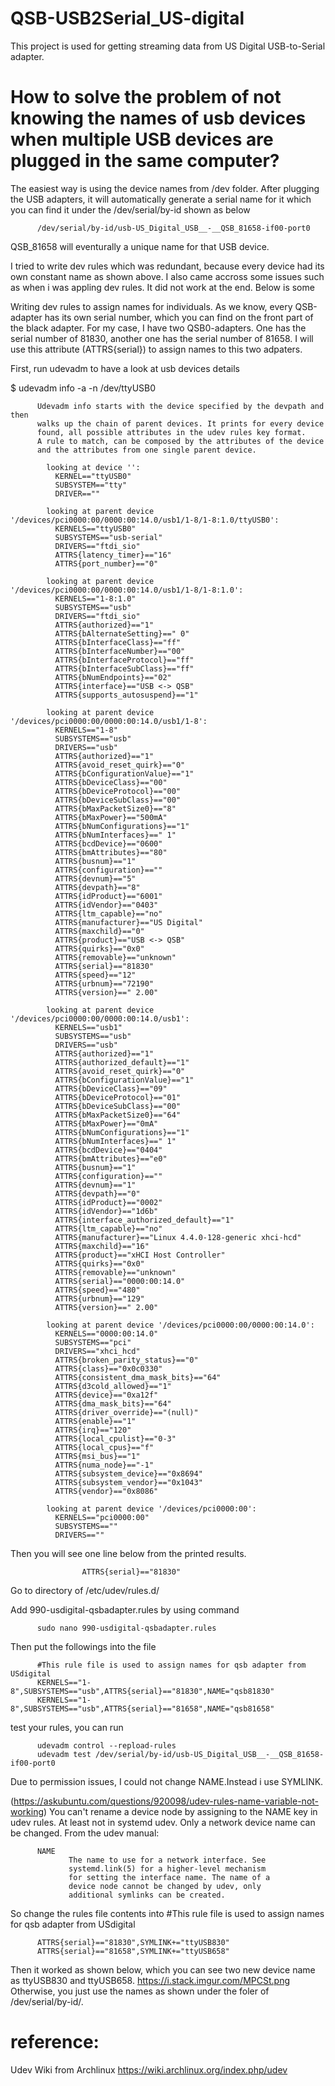 # QSB-USB2Serial_US-digital
This project is used for getting streaming data from US Digital USB-to-Serial adapter.

# How to solve the problem of not knowing the names of usb devices when multiple USB devices are plugged in the same computer?

The easiest way is using the device names from /dev folder. After plugging the USB adapters, it will automatically generate a serial name for it which you can find it under the /dev/serial/by-id shown as below

          /dev/serial/by-id/usb-US_Digital_USB__-__QSB_81658-if00-port0

QSB_81658 will eventurally a unique name for that USB device.

I tried to write dev rules which was redundant, because every device had its own constant name as shown above. I also came accross some issues such as when i was appling dev rules. It did not work at the end. Below is some

Writing dev rules to assign names for individuals. As we know, every QSB-adapter has its own serial number, which you can find on the front part of the black adapter. For my case, I have two QSB0-adapters. One has the serial number of 81830, another one has the serial number of 81658. I will use this attribute (ATTRS{serial}) to assign names to this two adpaters.

First, run udevadm to have a look at usb devices details

$ udevadm info -a -n /dev/ttyUSB0

          Udevadm info starts with the device specified by the devpath and then
          walks up the chain of parent devices. It prints for every device
          found, all possible attributes in the udev rules key format.
          A rule to match, can be composed by the attributes of the device
          and the attributes from one single parent device.

            looking at device '':
              KERNEL=="ttyUSB0"
              SUBSYSTEM=="tty"
              DRIVER==""

            looking at parent device '/devices/pci0000:00/0000:00:14.0/usb1/1-8/1-8:1.0/ttyUSB0':
              KERNELS=="ttyUSB0"
              SUBSYSTEMS=="usb-serial"
              DRIVERS=="ftdi_sio"
              ATTRS{latency_timer}=="16"
              ATTRS{port_number}=="0"

            looking at parent device '/devices/pci0000:00/0000:00:14.0/usb1/1-8/1-8:1.0':
              KERNELS=="1-8:1.0"
              SUBSYSTEMS=="usb"
              DRIVERS=="ftdi_sio"
              ATTRS{authorized}=="1"
              ATTRS{bAlternateSetting}==" 0"
              ATTRS{bInterfaceClass}=="ff"
              ATTRS{bInterfaceNumber}=="00"
              ATTRS{bInterfaceProtocol}=="ff"
              ATTRS{bInterfaceSubClass}=="ff"
              ATTRS{bNumEndpoints}=="02"
              ATTRS{interface}=="USB <-> QSB"
              ATTRS{supports_autosuspend}=="1"

            looking at parent device '/devices/pci0000:00/0000:00:14.0/usb1/1-8':
              KERNELS=="1-8"
              SUBSYSTEMS=="usb"
              DRIVERS=="usb"
              ATTRS{authorized}=="1"
              ATTRS{avoid_reset_quirk}=="0"
              ATTRS{bConfigurationValue}=="1"
              ATTRS{bDeviceClass}=="00"
              ATTRS{bDeviceProtocol}=="00"
              ATTRS{bDeviceSubClass}=="00"
              ATTRS{bMaxPacketSize0}=="8"
              ATTRS{bMaxPower}=="500mA"
              ATTRS{bNumConfigurations}=="1"
              ATTRS{bNumInterfaces}==" 1"
              ATTRS{bcdDevice}=="0600"
              ATTRS{bmAttributes}=="80"
              ATTRS{busnum}=="1"
              ATTRS{configuration}==""
              ATTRS{devnum}=="5"
              ATTRS{devpath}=="8"
              ATTRS{idProduct}=="6001"
              ATTRS{idVendor}=="0403"
              ATTRS{ltm_capable}=="no"
              ATTRS{manufacturer}=="US Digital"
              ATTRS{maxchild}=="0"
              ATTRS{product}=="USB <-> QSB"
              ATTRS{quirks}=="0x0"
              ATTRS{removable}=="unknown"
              ATTRS{serial}=="81830"
              ATTRS{speed}=="12"
              ATTRS{urbnum}=="72190"
              ATTRS{version}==" 2.00"

            looking at parent device '/devices/pci0000:00/0000:00:14.0/usb1':
              KERNELS=="usb1"
              SUBSYSTEMS=="usb"
              DRIVERS=="usb"
              ATTRS{authorized}=="1"
              ATTRS{authorized_default}=="1"
              ATTRS{avoid_reset_quirk}=="0"
              ATTRS{bConfigurationValue}=="1"
              ATTRS{bDeviceClass}=="09"
              ATTRS{bDeviceProtocol}=="01"
              ATTRS{bDeviceSubClass}=="00"
              ATTRS{bMaxPacketSize0}=="64"
              ATTRS{bMaxPower}=="0mA"
              ATTRS{bNumConfigurations}=="1"
              ATTRS{bNumInterfaces}==" 1"
              ATTRS{bcdDevice}=="0404"
              ATTRS{bmAttributes}=="e0"
              ATTRS{busnum}=="1"
              ATTRS{configuration}==""
              ATTRS{devnum}=="1"
              ATTRS{devpath}=="0"
              ATTRS{idProduct}=="0002"
              ATTRS{idVendor}=="1d6b"
              ATTRS{interface_authorized_default}=="1"
              ATTRS{ltm_capable}=="no"
              ATTRS{manufacturer}=="Linux 4.4.0-128-generic xhci-hcd"
              ATTRS{maxchild}=="16"
              ATTRS{product}=="xHCI Host Controller"
              ATTRS{quirks}=="0x0"
              ATTRS{removable}=="unknown"
              ATTRS{serial}=="0000:00:14.0"
              ATTRS{speed}=="480"
              ATTRS{urbnum}=="129"
              ATTRS{version}==" 2.00"

            looking at parent device '/devices/pci0000:00/0000:00:14.0':
              KERNELS=="0000:00:14.0"
              SUBSYSTEMS=="pci"
              DRIVERS=="xhci_hcd"
              ATTRS{broken_parity_status}=="0"
              ATTRS{class}=="0x0c0330"
              ATTRS{consistent_dma_mask_bits}=="64"
              ATTRS{d3cold_allowed}=="1"
              ATTRS{device}=="0xa12f"
              ATTRS{dma_mask_bits}=="64"
              ATTRS{driver_override}=="(null)"
              ATTRS{enable}=="1"
              ATTRS{irq}=="120"
              ATTRS{local_cpulist}=="0-3"
              ATTRS{local_cpus}=="f"
              ATTRS{msi_bus}=="1"
              ATTRS{numa_node}=="-1"
              ATTRS{subsystem_device}=="0x8694"
              ATTRS{subsystem_vendor}=="0x1043"
              ATTRS{vendor}=="0x8086"

            looking at parent device '/devices/pci0000:00':
              KERNELS=="pci0000:00"
              SUBSYSTEMS==""
              DRIVERS==""
Then you will see one line below from the printed results.

                    ATTRS{serial}=="81830"
Go to directory of /etc/udev/rules.d/

Add 990-usdigital-qsbadapter.rules by using command 

          sudo nano 990-usdigital-qsbadapter.rules
Then put the followings into the file

          #This rule file is used to assign names for qsb adapter from USdigital 
          KERNELS=="1-8",SUBSYSTEMS=="usb",ATTRS{serial}=="81830",NAME="qsb81830"
          KERNELS=="1-8",SUBSYSTEMS=="usb",ATTRS{serial}=="81658",NAME="qsb81658"
test your rules, you can run 

          udevadm control --repload-rules
          udevadm test /dev/serial/by-id/usb-US_Digital_USB__-__QSB_81658-if00-port0
Due to permission issues, I could not change NAME.Instead i use SYMLINK.

(https://askubuntu.com/questions/920098/udev-rules-name-variable-not-working)
You can't rename a device node by assigning to the NAME key in udev rules. At least not in systemd udev. Only a network device name can be changed. From the udev manual:

          NAME
                 The name to use for a network interface. See
                 systemd.link(5) for a higher-level mechanism
                 for setting the interface name. The name of a
                 device node cannot be changed by udev, only
                 additional symlinks can be created.

So change the rules file contents into 
          #This rule file is used to assign names for qsb adapter from USdigital

          ATTRS{serial}=="81830",SYMLINK+="ttyUSB830"
          ATTRS{serial}=="81658",SYMLINK+="ttyUSB658"

Then it worked as shown below, which you can see two new device name as ttyUSB830 and ttyUSB658.
https://i.stack.imgur.com/MPCSt.png
Otherwise, you just use the names as shown under the foler of /dev/serial/by-id/.


# reference:

Udev Wiki from Archlinux https://wiki.archlinux.org/index.php/udev
